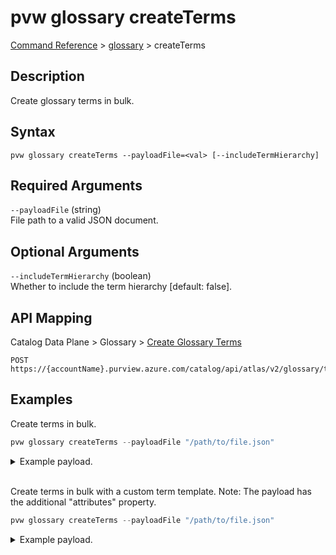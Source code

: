 # pvw glossary createTerms
[Command Reference](../../../README.md#command-reference) > [glossary](./main.md) > createTerms

## Description
Create glossary terms in bulk.

## Syntax
```
pvw glossary createTerms --payloadFile=<val> [--includeTermHierarchy]
```

## Required Arguments
`--payloadFile` (string)  
File path to a valid JSON document.

## Optional Arguments
`--includeTermHierarchy` (boolean)  
Whether to include the term hierarchy [default: false].

## API Mapping
Catalog Data Plane > Glossary > [Create Glossary Terms](https://docs.microsoft.com/en-us/rest/api/purview/catalogdataplane/glossary/create-glossary-terms)
```
POST https://{accountName}.purview.azure.com/catalog/api/atlas/v2/glossary/terms
```

## Examples
Create terms in bulk.
```powershell
pvw glossary createTerms --payloadFile "/path/to/file.json"
```
<details><summary>Example payload.</summary>
<p>

```json
[
    {
        "anchor": {
            "glossaryGuid": "125e2575-5823-4887-89f0-ff03a70f7c3a"
        },
        "longDescription": "This is a definition for Term1.",
        "name": "Term1"
    },
    {
        "anchor": {
            "glossaryGuid": "125e2575-5823-4887-89f0-ff03a70f7c3a"
        },
        "longDescription": "This is a definition for Term2.",
        "name": "Term2"
    },
    {
        "anchor": {
            "glossaryGuid": "125e2575-5823-4887-89f0-ff03a70f7c3a"
        },
        "longDescription": "This is a definition for Term3.",
        "name": "Term3"
    }    
]
```
</p>
</details><br/>

Create terms in bulk with a custom term template. Note: The payload has the additional "attributes" property.
```powershell
pvw glossary createTerms --payloadFile "/path/to/file.json"
```
<details><summary>Example payload.</summary>
<p>

```json
[
    {
        "anchor": {
            "glossaryGuid": "9a799256-4992-4571-9c39-1d7e3ff61470"
        },
        "attributes": {
            "My Custom Term Template": {
                "Custom Attribute 01": "Hello World",
                "Custom Attribute 02": "Hello World"
            }
        },
        "longDescription": "This is a definition for Term1.",
        "name": "Term1"
    },
    {
        "anchor": {
            "glossaryGuid": "9a799256-4992-4571-9c39-1d7e3ff61470"
        },
        "attributes": {
            "My Custom Term Template": {
                "Custom Attribute 01": "Hello World",
                "Custom Attribute 02": "Hello World"
            }
        },
        "longDescription": "This is a definition for Term2.",
        "name": "Term2"
    },
    {
        "anchor": {
            "glossaryGuid": "9a799256-4992-4571-9c39-1d7e3ff61470"
        },
        "attributes": {
            "My Custom Term Template": {
                "Custom Attribute 01": "Hello World",
                "Custom Attribute 02": "Hello World"
            }
        },
        "longDescription": "This is a definition for Term3.",
        "name": "Term3"
    }    
]
```
</p>
</details>
